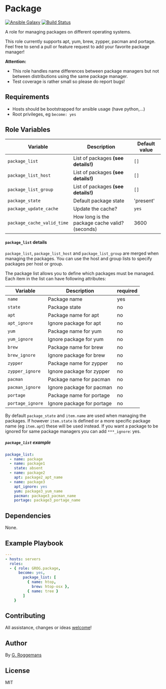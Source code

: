 # Package

[![Ansible Galaxy][galaxy_image]][galaxy_link]
[![Build Status][travis_image]][travis_link]

A role for managing packages on different operating systems.

This role currently supports apt, yum, brew, zypper, pacman and portage. Feel
free to send a pull or feature request to add your favorite package manager!

**Attention:**

- This role handles name differences between package managers but not between
  distributions using the same package manager.
- Test coverage is rather small so please do report bugs!

## Requirements

- Hosts should be bootstrapped for ansible usage (have python,...)
- Root privileges, eg `become: yes`

## Role Variables

| Variable | Description | Default value |
|----------|-------------|---------------|
| `package_list` | List of packages **(see details!)** | `[]` |
| `package_list_host`| List of packages **(see details!)**  | `[]` |
| `package_list_group` | List of packages **(see details!)** | `[]` |
| `package_state` | Default package state | 'present' |
| `package_update_cache` | Update the cache? | `yes` |
| `package_cache_valid_time` | How long is the package cache valid? (seconds) | 3600 |

#### `package_list` details

`package_list`, `package_list_host` and `package_list_group` are merged when
managing the packages. You can use the host and group lists to specify
packages per host or group.

The package list allows you to define which packages must be managed. Each item
in the list can have following attributes:

| Variable | Description | required |
|----------|-------------|----------|
| `name` | Package name | yes |
| `state` | Package state | no |
| `apt` | Package name for apt | no |
| `apt_ignore` | Ignore package for apt | no |
| `yum` | Package name for yum | no |
| `yum_ignore` | Ignore package for yum | no |
| `brew` | Package name for brew | no |
| `brew_ignore` | Ignore package for brew | no |
| `zypper` | Package name for zypper | no |
| `zypper_ignore` | Ignore package for zypper | no |
| `pacman` | Package name for pacman | no |
| `pacman_ignore` | Ignore package for pacman | no |
| `portage` | Package name for portage | no |
| `portage_ignore` | Ignore package for portage | no |

By default `package_state` and `item.name` are used when managing the packages.
If however `item.state` is defined or a more specific package name (eg
`item.apt`) these will be used instead. If you want a package to be ignored for
same package managers you can add `***_ignore`: yes.

##### `package_list` example

```yaml
package_list:
  - name: package
  - name: package1
    state: absent
  - name: package2
    apt: package2_apt_name
  - name: package3
    apt_ignore: yes
    yum: package3_yum_name
    pacman: package3_pacman_name
    portage: package3_portage_name
```

## Dependencies

None.

## Example Playbook

```yaml
---
- hosts: servers
  roles:
  - { role: GROG.package,
      become: yes,
        package_list: [
          { name: htop,
            brew: htop-osx },
          { name: tree }
        ]
    }
```

## Contributing

All assistance, changes or ideas [welcome][issues]!

## Author

By [G. Roggemans][groggemans]

## License
MIT

[galaxy_image]:         http://img.shields.io/badge/galaxy-GROG.package-660198.svg?style=flat
[galaxy_link]:          https://galaxy.ansible.com/GROG/package
[travis_image]:         https://travis-ci.org/GROG/ansible-role-package.svg?branch=master
[travis_link]:          https://travis-ci.org/GROG/ansible-role-package

[issues]:               https://github.com/GROG/ansible-role-package/issues
[groggemans]:           https://github.com/groggemans
